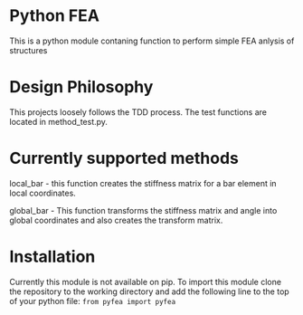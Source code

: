 # Python FEA
This is a python module contaning function to perform simple FEA anlysis of structures

# Design Philosophy
This projects loosely follows the TDD process. The test functions are located in method\_test.py.

# Currently supported methods
local\_bar - this function creates the stiffness matrix for a bar element in    local coordinates.

global\_bar - This function transforms the stiffness matrix and angle into
    global coordinates and also creates the transform matrix. 

# Installation
Currently this module is not available on pip. To import this module clone the repository to the working directory and add the following line to the top of your python file:
```from pyfea import pyfea```